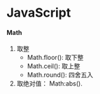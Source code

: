 # JavaScript

#### Math
1. 取整
    - Math.floor(): 取下整
    - Math.ceil(): 取上整
    - Math.round(): 四舍五入
2. 取绝对值： Math:abs().